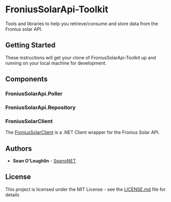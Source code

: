 # FroniusSolarApi-Toolkit
Tools and libraries to help you retrieve/consume and store data from the Fronius solar API.

## Getting Started

These instructions will get your clone of FroniusSolarApi-Toolkit up and running on your local machine for development.

## Components

### FroniusSolarApi.Poller

### FroniusSolarApi.Repository

### FroniusSolarClient

The [FroniusSolarClient](https://github.com/SeanoNET/FroniusSolarClient) is a .NET Client wrapper for the Fronius Solar API.


## Authors

* **Sean O'Loughlin** - [SeanoNET](https://github.com/SeanoNET)

## License

This project is licensed under the MIT License - see the [LICENSE.md](LICENSE) file for details
